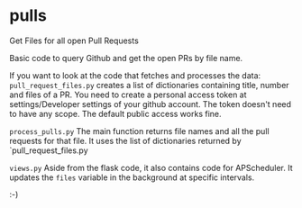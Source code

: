 # pulls
Get Files for all open Pull Requests

Basic code to query Github and get the open PRs by file name.

If you want to look at the code that fetches and processes the data:
`pull_request_files.py` creates a list of dictionaries containing title, number and files of a PR.  You need to create a 
personal access token at settings/Developer settings of your github account. The token doesn't need to have any
scope. The default public access works fine.

`process_pulls.py` The main function returns file names and all the pull requests for that file. It uses the list of
dictionaries returned by `pull_request_files.py

`views.py` Aside from the flask code, it also contains code for APScheduler. It updates the `files` variable in the background
at specific intervals.

:-)
